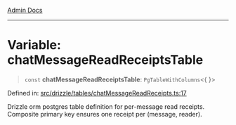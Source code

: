 [Admin Docs](/)

***

# Variable: chatMessageReadReceiptsTable

> `const` **chatMessageReadReceiptsTable**: `PgTableWithColumns`\<\{ \}\>

Defined in: [src/drizzle/tables/chatMessageReadReceipts.ts:17](https://github.com/Sourya07/talawa-api/blob/61a1911602b2f0aac7635e08ae2918f4f768e8ff/src/drizzle/tables/chatMessageReadReceipts.ts#L17)

Drizzle orm postgres table definition for per-message read receipts.
Composite primary key ensures one receipt per (message, reader).
